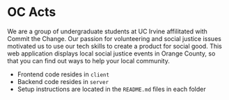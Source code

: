 # OC Acts

We are a group of undergraduate students at UC Irvine affilitated with Commit the Change. 
Our passion for volunteering and social justice issues motivated us to use our tech skills
to create a product for social good. This web application displays local social justice
events in Orange County, so that you can find out ways to help your local community.

* Frontend code resides in `client`
* Backend code resides in `server`
* Setup instructions are located in the `README.md` files in each folder